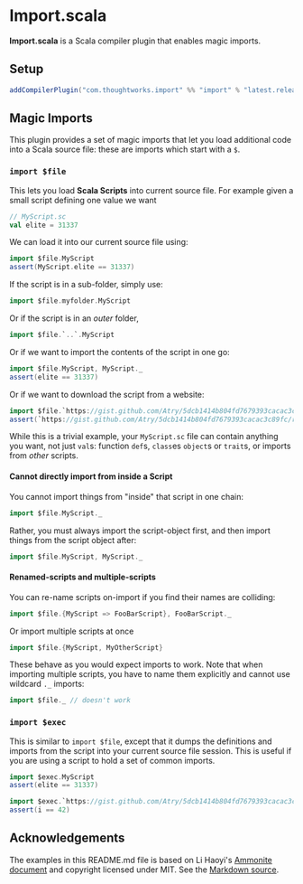 # Import.scala

**Import.scala** is a Scala compiler plugin that enables magic imports.

## Setup

```sbt
addCompilerPlugin("com.thoughtworks.import" %% "import" % "latest.release")
```

## Magic Imports
This plugin provides a set of magic imports that let you load additional
code into a Scala source file: these are imports which start with a `$`.

### `import $file`
     
This lets you load **Scala Scripts** into current source file. For
example given a small script defining one value we want

```scala
// MyScript.sc
val elite = 31337
```

We can load it into our current source file using:

```scala
import $file.MyScript
assert(MyScript.elite == 31337)
```


If the script is in a sub-folder, simply use:

```scala
import $file.myfolder.MyScript
```

Or if the script is in an *outer* folder,

```scala
import $file.`..`.MyScript
```

Or if we want to import the contents of the script in one go:

```scala
import $file.MyScript, MyScript._
assert(elite == 31337)
```

Or if we want to download the script from a website:

```scala
import $file.`https://gist.github.com/Atry/5dcb1414b804fd7679393cacac3c89fc/raw/5b1748ab6b45c00be0109686fdb25e85cde11ce0/include-example.sc`
assert(`https://gist.github.com/Atry/5dcb1414b804fd7679393cacac3c89fc/raw/5b1748ab6b45c00be0109686fdb25e85cde11ce0/include-example.sc`.i == 42)
```


While this is a trivial example, your `MyScript.sc` file can
contain anything you want, not just `val`s: function
`def`s, `class`es `object`s or
`trait`s, or imports from *other* scripts.


#### Cannot directly import from inside a Script

 You cannot import things from "inside" that script in
one chain:
```scala
import $file.MyScript._
```

Rather, you must always import the script-object first, and then import
things from the script object after:

```scala
import $file.MyScript, MyScript._
```
#### Renamed-scripts and multiple-scripts


You can re-name scripts on-import if you find their names are
colliding:

```scala
import $file.{MyScript => FooBarScript}, FooBarScript._
```

Or import multiple scripts at once

```scala
import $file.{MyScript, MyOtherScript}
```

These behave as you would expect imports to work. Note that when
importing multiple scripts, you have to name them explicitly and
cannot use wildcard `._` imports:

```scala
import $file._ // doesn't work
```
### `import $exec`
        
This is similar to `import $file`, except that it dumps the definitions and imports from the script into your current source file session.
This is useful if you are using a script to hold a set of common imports.

```scala
import $exec.MyScript
assert(elite == 31337)
```

```scala
import $exec.`https://gist.github.com/Atry/5dcb1414b804fd7679393cacac3c89fc/raw/5b1748ab6b45c00be0109686fdb25e85cde11ce0/include-example.sc`
assert(i == 42)
```

## Acknowledgements

The examples in this README.md file is based on Li Haoyi's [Ammonite document](http://www.lihaoyi.com/Ammonite/#MagicImports) and copyright licensed under MIT. See the [Markdown source](https://github.com/ThoughtWorksInc/import.scala/raw/master/README.md).

<!--
License
=======


The MIT License (MIT)

Copyright (c) 2014 Li Haoyi (haoyi.sg@gmail.com)

Permission is hereby granted, free of charge, to any person obtaining a copy
of this software and associated documentation files (the "Software"), to deal
in the Software without restriction, including without limitation the rights
to use, copy, modify, merge, publish, distribute, sublicense, and/or sell
copies of the Software, and to permit persons to whom the Software is
furnished to do so, subject to the following conditions:

The above copyright notice and this permission notice shall be included in
all copies or substantial portions of the Software.

THE SOFTWARE IS PROVIDED "AS IS", WITHOUT WARRANTY OF ANY KIND, EXPRESS OR
IMPLIED, INCLUDING BUT NOT LIMITED TO THE WARRANTIES OF MERCHANTABILITY,
FITNESS FOR A PARTICULAR PURPOSE AND NONINFRINGEMENT. IN NO EVENT SHALL THE 
AUTHORS OR COPYRIGHT HOLDERS BE LIABLE FOR ANY CLAIM, DAMAGES OR OTHER 
LIABILITY, WHETHER IN AN ACTION OF CONTRACT, TORT OR OTHERWISE, ARISING 
FROM, OUT OF OR IN CONNECTION WITH THE SOFTWARE OR THE USE OR OTHER 
DEALINGS IN THE SOFTWARE.
-->
